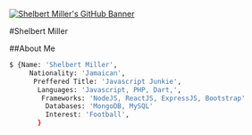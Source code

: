 [![Shelbert Miller's GitHub Banner](assets/banner.png)](https://shelbertmiller.com)

#Shelbert Miller

##About Me


```bash 
$ {Name: 'Shelbert Miller',
     Nationality: 'Jamaican',
      Preffered Title: 'Javascript Junkie', 
       Languages: 'Javascript, PHP, Dart,',
        Frameworks: 'NodeJS, ReactJS, ExpressJS, Bootstrap'
         Databases: 'MongoDB, MySQL'
         Interest: 'Football',
       }

```

